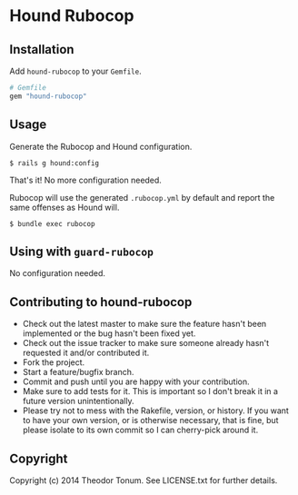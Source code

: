 # Hound Rubocop


## Installation

Add `hound-rubocop` to your `Gemfile`.

```ruby
# Gemfile
gem "hound-rubocop"
```

## Usage

Generate the Rubocop and Hound configuration.

```shell
$ rails g hound:config
```

That's it! No more configuration needed.

Rubocop will use the generated `.rubocop.yml` by default and report the same offenses as Hound will.

```shell
$ bundle exec rubocop
```


## Using with `guard-rubocop`

No configuration needed.


## Contributing to hound-rubocop

* Check out the latest master to make sure the feature hasn't been implemented or the bug hasn't been fixed yet.
* Check out the issue tracker to make sure someone already hasn't requested it and/or contributed it.
* Fork the project.
* Start a feature/bugfix branch.
* Commit and push until you are happy with your contribution.
* Make sure to add tests for it. This is important so I don't break it in a future version unintentionally.
* Please try not to mess with the Rakefile, version, or history. If you want to have your own version, or is otherwise necessary, that is fine, but please isolate to its own commit so I can cherry-pick around it.

## Copyright

Copyright (c) 2014 Theodor Tonum. See LICENSE.txt for
further details.

